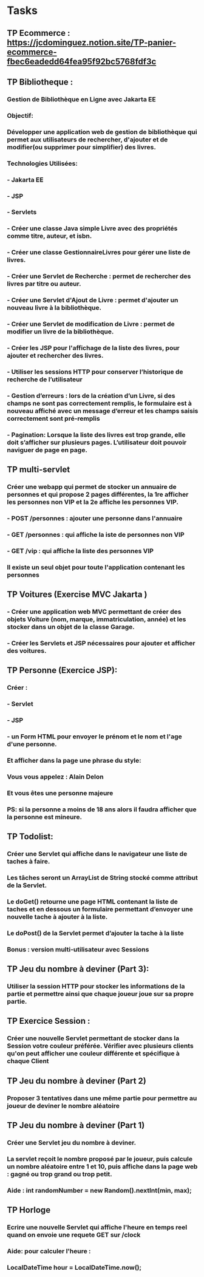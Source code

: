 #  Tasks

## TP Ecommerce :  https://jcdominguez.notion.site/TP-panier-ecommerce-fbec6eadedd64fea95f92bc5768fdf3c

## TP Bibliotheque : 
### Gestion de Bibliothèque en Ligne avec Jakarta EE
### Objectif:

### Développer une application web de gestion de bibliothèque qui permet aux utilisateurs de rechercher, d'ajouter et de modifier(ou supprimer pour simplifier) des livres.

### Technologies Utilisées:

### - Jakarta EE
### - JSP
### - Servlets

### - Créer une classe Java simple Livre avec des propriétés comme titre, auteur, et isbn.
### - Créer une classe GestionnaireLivres pour gérer une liste de livres.
### - Créer une Servlet de Recherche : permet de rechercher des livres par titre ou auteur.
### - Créer une Servlet d'Ajout de Livre : permet d'ajouter un nouveau livre à la bibliothèque.
### - Créer une Servlet de modification de Livre : permet de modifier un livre de la bibliothèque.
### - Créer les JSP pour l'affichage de la liste des livres, pour ajouter et rechercher des livres.
### - Utiliser les sessions HTTP pour conserver l’historique de recherche de l’utilisateur
### - Gestion d’erreurs : lors de la création d’un Livre, si des champs ne sont pas correctement remplis, le formulaire est à nouveau affiché avec un message d’erreur et les champs saisis correctement sont pré-remplis
### - Pagination: Lorsque la liste des livres est trop grande, elle doit s’afficher sur plusieurs pages. L’utilisateur doit pouvoir naviguer de page en page.

## TP multi-servlet
### Créer une webapp qui permet de stocker un annuaire de personnes et qui propose 2 pages différentes, la 1re afficher les personnes non VIP et la 2e affiche les personnes VIP.
### - POST /personnes : ajouter une personne dans l'annuaire
### - GET /personnes : qui affiche la iste de personnes non VIP
### - GET /vip : qui affiche la liste des personnes VIP
### Il existe un seul objet pour toute l'application contenant les personnes

## TP Voitures (Exercise MVC Jakarta )
### - Créer une application web MVC permettant de créer des objets Voiture (nom, marque, immatriculation, année) et les stocker dans un objet de la classe Garage. 
### - Créer les Servlets et JSP nécessaires pour ajouter et afficher des voitures.

## TP Personne (Exercice JSP):
### Créer :
### - Servlet
### - JSP
### - un Form HTML pour envoyer le prénom et le nom et l'age d'une personne.
### Et afficher dans la page une phrase du style:
### Vous vous appelez : Alain Delon
### Et vous êtes une personne majeure
### PS: si la personne a moins de 18 ans alors il faudra afficher que la personne est mineure.

## TP Todolist:
### Créer une Servlet qui affiche dans le navigateur une liste de taches à faire.
### Les tâches seront un ArrayList de String stocké comme attribut de la Servlet.
### Le doGet() retourne une page HTML contenant la liste de taches et en dessous un formulaire permettant d’envoyer une nouvelle tache à ajouter à la liste.
### Le doPost() de la Servlet permet d’ajouter la tache à la liste
### Bonus : version multi-utilisateur avec Sessions

## TP Jeu du nombre à deviner (Part 3):
### Utiliser la session HTTP pour stocker les informations de la partie et permettre ainsi que chaque joueur joue sur sa propre partie.

## TP Exercice Session :
### Créer une nouvelle Servlet permettant de stocker dans la Session votre couleur préférée. Vérifier avec plusieurs clients qu'on peut afficher une couleur différente et spécifique à chaque Client

## TP Jeu du nombre à deviner (Part 2)
### Proposer 3 tentatives dans une même partie pour permettre au joueur de deviner le nombre aléatoire

## TP Jeu du nombre à deviner (Part 1)
### Créer une Servlet jeu du nombre à deviner.  
### La servlet reçoit le nombre proposé par le joueur, puis calcule un nombre aléatoire entre 1 et 10, puis affiche dans la page web : gagné ou trop grand ou trop petit.
### Aide : int randomNumber = new Random().nextInt(min, max);

## TP Horloge
### Ecrire une nouvelle Servlet qui affiche l'heure en temps reel quand on envoie une requete GET sur /clock
### Aide: pour calculer l'heure :
### LocalDateTime hour = LocalDateTime.now();